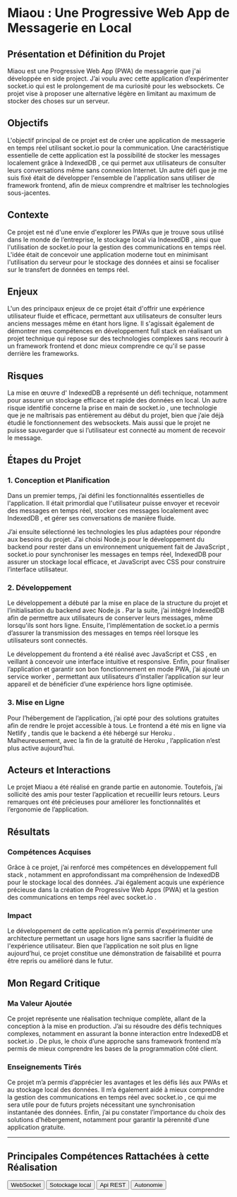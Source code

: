 # Miaou : Une Progressive Web App de Messagerie en Local

## Présentation et Définition du Projet
 Miaou  est une Progressive Web App (PWA) de messagerie que j'ai développée en side project. J’ai voulu avec cette application d’expérimenter  socket.io  qui est le prolongement de ma curiosité pour les websockets. Ce projet vise à proposer une alternative légère en limitant au maximum de stocker des choses sur un serveur.


## Objectifs
L'objectif principal de ce projet est de créer une application de messagerie en temps réel utilisant  socket.io  pour la communication. Une caractéristique essentielle de cette application est la possibilité de stocker les messages localement grâce à  IndexedDB , ce qui permet aux utilisateurs de consulter leurs conversations même sans connexion Internet. Un autre défi que je me suis fixé était de développer l'ensemble de l'application sans utiliser de framework frontend, afin de mieux comprendre et maîtriser les technologies sous-jacentes.

## Contexte
Ce projet est né d'une envie d'explorer les  PWAs  que je trouve sous utilisé dans le monde de l’entreprise, le stockage local via  IndexedDB , ainsi que l'utilisation de  socket.io  pour la gestion des communications en temps réel. L'idée était de concevoir une application moderne tout en minimisant l'utilisation du serveur pour le stockage des données et ainsi se focaliser sur le transfert de données en temps réel.

## Enjeux
L'un des principaux enjeux de ce projet était d'offrir une expérience utilisateur fluide et efficace, permettant aux utilisateurs de consulter leurs anciens messages même en étant hors ligne. Il s'agissait également de démontrer mes compétences en  développement full stack  en réalisant un projet technique qui repose sur des technologies complexes sans recourir à un framework frontend et donc mieux comprendre ce qu'il se passe derrière les frameworks.

## Risques
La mise en œuvre d' IndexedDB  a représenté un défi technique, notamment pour assurer un stockage efficace et rapide des données en local. Un autre risque identifié concerne la prise en main de  socket.io , une technologie que je ne maîtrisais pas entièrement au début du projet, bien que j’aie déjà étudié le fonctionnement des websockets. Mais aussi que le projet ne puisse sauvegarder que si l’utilisateur est connecté au moment de recevoir le message. 

## Étapes du Projet
### 1. Conception et Planification
Dans un premier temps, j’ai défini les fonctionnalités essentielles de l'application. Il était primordial que l'utilisateur puisse envoyer et recevoir des messages en temps réel, stocker ces messages localement avec  IndexedDB , et gérer ses conversations de manière fluide. 

J’ai ensuite sélectionné les technologies les plus adaptées pour répondre aux besoins du projet. J’ai choisi  Node.js  pour le développement du backend pour rester dans un environnement uniquement fait de  JavaScript ,  socket.io  pour synchroniser les messages en temps réel,  IndexedDB  pour assurer un stockage local efficace, et  JavaScript  avec  CSS  pour construire l’interface utilisateur.

### 2. Développement
Le développement a débuté par la mise en place de la structure du projet et l’initialisation du backend avec  Node.js . Par la suite, j’ai intégré  IndexedDB  afin de permettre aux utilisateurs de conserver leurs messages, même lorsqu'ils sont hors ligne. Ensuite, l’implémentation de  socket.io  a permis d’assurer la transmission des messages en temps réel lorsque les utilisateurs sont connectés. 

Le développement du frontend a été réalisé avec  JavaScript  et  CSS , en veillant à concevoir une interface intuitive et responsive. Enfin, pour finaliser l’application et garantir son bon fonctionnement en mode PWA, j’ai ajouté un  service worker , permettant aux utilisateurs d’installer l’application sur leur appareil et de bénéficier d’une expérience hors ligne optimisée.

### 3. Mise en Ligne
Pour l’hébergement de l’application, j’ai opté pour des solutions gratuites afin de rendre le projet accessible à tous. Le frontend a été mis en ligne via  Netlify , tandis que le backend a été hébergé sur  Heroku . Malheureusement, avec la fin de la gratuité de  Heroku , l’application n’est plus active aujourd’hui.


## Acteurs et Interactions
Le projet  Miaou  a été réalisé en grande partie en autonomie. Toutefois, j’ai sollicité des amis pour tester l’application et recueillir leurs retours. Leurs remarques ont été précieuses pour améliorer les fonctionnalités et l’ergonomie de l’application.

## Résultats
### Compétences Acquises
Grâce à ce projet, j’ai renforcé mes compétences en  développement full stack , notamment en approfondissant ma compréhension de  IndexedDB  pour le stockage local des données. J’ai également acquis une expérience précieuse dans la création de  Progressive Web Apps (PWA)  et la gestion des communications en temps réel avec  socket.io .

### Impact
Le développement de cette application m’a permis d'expérimenter une architecture permettant un usage hors ligne sans sacrifier la fluidité de l'expérience utilisateur. Bien que l’application ne soit plus en ligne aujourd’hui, ce projet constitue une démonstration de faisabilité et pourra être repris ou amélioré dans le futur.


## Mon Regard Critique
### Ma Valeur Ajoutée
Ce projet représente une réalisation technique complète, allant de la conception à la mise en production. J’ai su résoudre des défis techniques complexes, notamment en assurant la bonne interaction entre  IndexedDB  et  socket.io . De plus, le choix d’une approche sans framework frontend m’a permis de mieux comprendre les bases de la programmation côté client.

### Enseignements Tirés
Ce projet m’a permis d’apprécier les avantages et les défis liés aux  PWAs  et au stockage local des données. Il m’a également aidé à mieux comprendre la gestion des communications en temps réel avec  socket.io , ce qui me sera utile pour de futurs projets nécessitant une synchronisation instantanée des données. Enfin, j’ai pu constater l’importance du choix des solutions d’hébergement, notamment pour garantir la pérennité d’une application gratuite.

---

## Principales Compétences Rattachées à cette Réalisation
<script>
  import { Button } from 'flowbite-svelte';
</script>

<Button pill href="/skills/websocket" color="alternative">WebSocket</Button>
<Button pill href="/skills/storage" color="alternative">Sotockage local</Button>
<Button pill href="/skills/api-rest" color="alternative">Api REST</Button>
<Button pill href="/skills/autonome" color="alternative">Autonomie</Button>

